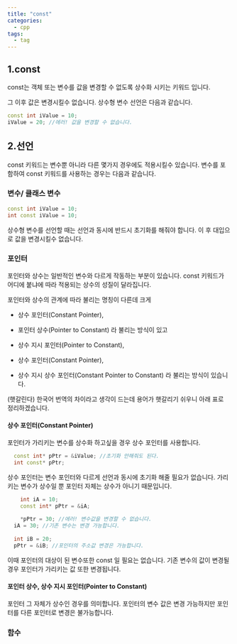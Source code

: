 ```yaml
---
title: "const"
categories:
  - cpp
tags:
  - tag
---
```


## 1.const
const는 객체 또는 변수를 값을 변경할 수 없도록 상수화 시키는 키워드 입니다.

그 이후 값은 변경시킬수 없습니다.
상수형 변수 선언은 다음과 같습니다.
```cpp
const int iValue = 10;
iValue = 20; //에러! 값을 변경할 수 없습니다.
```
## 2.선언
const 키워드는 변수뿐 아니라 다른 몇가지 경우에도 적용시킬수 있습니다.
변수를 포함하여 const 키워드를 사용하는 경우는 다음과 같습니다.

### 변수/ 클래스 변수
```cpp
const int iValue = 10;
int const iValue = 10;
```
상수형 변수를 선언할 때는 선언과 동시에 반드시 초기화를 해줘야 합니다.
이 후 대입으로 값을 변경시킬수 없습니다.

### 포인터
포인터와 상수는 일반적인 변수와 다르게 작동하는 부분이 있습니다.
const 키워드가 어디에 붙냐에 따라 적용되는 상수의 성질이 달라집니다.

포인터와 상수의 관계에 따라 불리는 명칭이 다른데 크게
- 상수 포인터(Constant Pointer),
- 포인터 상수(Pointer to Constant)
라 불리는 방식이 있고

- 상수 지시 포인터(Pointer to Constant),
- 상수 포인터(Constant Pointer),
- 상수 지시 상수 포인터(Constant Pointer to Constant)
라 불리는 방식이 있습니다.

(햇갈린다)
한국어 번역의 차이라고 생각이 드는데 용어가 햇갈리기 쉬우니
아래 표로 정리하겠습니다.

#### 상수 포인터(Constant Pointer)
포인터가 가리키는 변수를 상수화 하고싶을 경우 상수 포인터를 사용합니다.
```cpp
  const int* pPtr = &iValue; //초기화 안해줘도 된다.
  int const* pPtr;
```
상수 포인터는 변수 포인터와 다르게 선언과 동시에 초기화 해줄 필요가 없습니다.
가리키는 변수가 상수일 뿐 포인터 자체는 상수가 아니기 때문입니다.
```cpp
	int iA = 10;
	const int* pPtr = &iA; 
  
	*pPtr = 30; //에러! 변수값을 변경할 수 없습니다.
  iA = 30; //기존 변수는 변경 가능합니다.
  
  int iB = 20;
  pPtr = &iB; //포인터의 주소값 변경은 가능합니다.
```
이때 포인터의 대상이 된 변수또한 const 일 필요는 없습니다.
기존 변수의 값이 변경될 경우 포인터가 가리키는 값 또한 변경됩니다.

#### 포인터 상수, 상수 지시 포인터(Pointer to Constant)
포인터 그 자체가 상수인 경우를 의미합니다. 포인터의 변수 값은 변경 가능하지만
포인터를 다른 포인터로 변경은 불가능합니다.


### 함수

